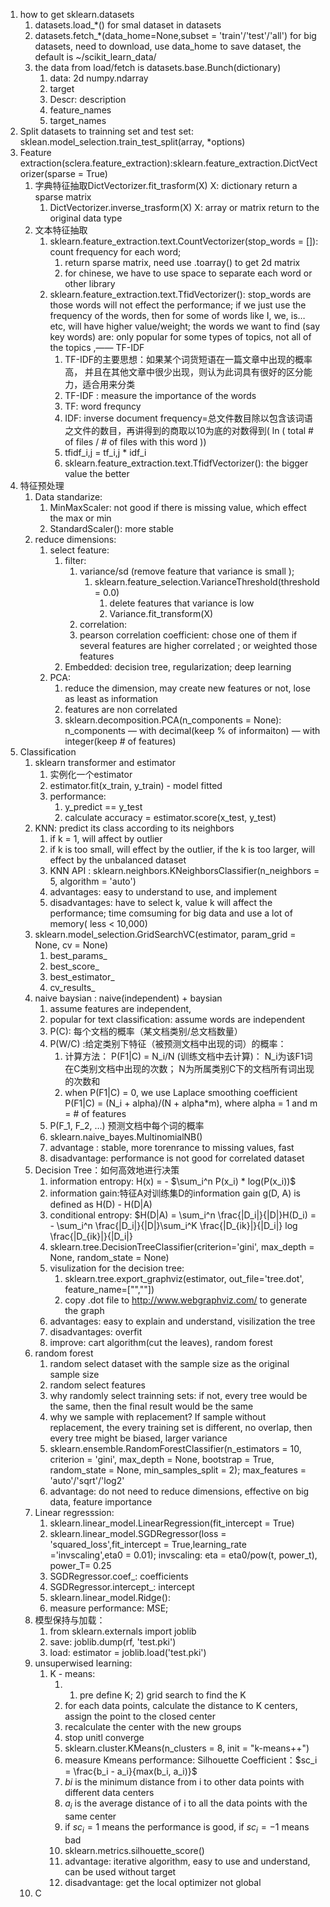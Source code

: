 1. how to get sklearn.datasets
   1. datasets.load_*() for smal dataset in datasets
   2. datasets.fetch_*(data_home=None,subset = 'train'/'test'/'all') for big datasets, need to download, use data_home to save dataset, the default is ~/scikit_learn_data/
   3. the data from load/fetch is datasets.base.Bunch(dictionary)
      1. data: 2d numpy.ndarray
      2. target
      3. Descr: description
      4. feature_names
      5. target_names
2. Split datasets to trainning set and test set: sklean.model_selection.train_test_split(array, *options)
3. Feature extraction(sclera.feature_extraction):sklearn.feature_extraction.DictVectorizer(sparse = True)
   1. 字典特征抽取DictVectorizer.fit_trasform(X) X: dictionary return a sparse matrix
      1. DictVectorizer.inverse_trasform(X) X: array or matrix return to the original data type 
   2. 文本特征抽取
      1. sklearn.feature_extraction.text.CountVectorizer(stop_words = []): count frequency for each word; 
         1. return sparse matrix, need use .toarray() to get 2d matrix
         2. for chinese, we have to use space to separate each word or other library
      2. sklearn.feature_extraction.text.TfidVectorizer(): stop_words are those words will not effect the performance; if we just use the frequency of the words, then for some of words like I, we, is…etc, will have higher value/weight; the words we want to find (say key words) are: only popular for some types of topics, not all of the topics ,—— TF-IDF
         1. TF-IDF的主要思想：如果某个词货短语在一篇文章中出现的概率高， 并且在其他文章中很少出现，则认为此词具有很好的区分能力，适合用来分类
         2. TF-IDF : measure the importance of the words
         3. TF: word frequncy
         4. IDF: inverse document frequency=总文件数目除以包含该词语之文件的数目，再讲得到的商取以10为底的对数得到( ln ( total # of files / # of files with this word ))
         5. tfidf_i,j = tf_i,j * idf_i
         6. sklearn.feature_extraction.text.TfidfVectorizer(): the bigger value the better
4. 特征预处理
   1. Data standarize:
      1. MinMaxScaler: not good if there is missing value, which effect the max or min
      2. StandardScaler(): more stable 
   2. reduce dimensions:
      1. select feature: 
         1. filter: 
            1. variance/sd (remove feature that variance is small ); 
               1. sklearn.feature_selection.VarianceThreshold(threshold = 0.0)
                  1. delete features that variance is low
                  2. Variance.fit_transform(X)
            2.  correlation:
               1. pearson correlation coefficient: chose one of them if several features are higher correlated ; or weighted those features
         2. Embedded: decision tree, regularization; deep learning
      2. PCA:
         1. reduce the dimension, may create new features or not, lose as least as information
         2. features are non correlated
         3. sklearn.decomposition.PCA(n_components = None): n_components — with decimal(keep % of informaiton) — with integer(keep # of features)
5. Classification
   1. sklearn transformer and estimator
      1. 实例化一个estimator
      2. estimator.fit(x_train, y_train) - model fitted
      3. performance:
         1. y_predict == y_test
         2. calculate accuracy = estimator.score(x_test, y_test)
   2. KNN: predict its class according to its neighbors
      1. if k = 1, will affect by outlier
      2. if k is too small, will effect by the outlier, if the k is too larger, will effect by the unbalanced dataset
      3. KNN API : sklearn.neighbors.KNeighborsClassifier(n_neighbors = 5, algorithm = 'auto')
      4. advantages: easy to understand to use, and implement
      5. disadvantages: have to select k, value k will affect the performance; time comsuming for big data and use a lot of memory( less < 10,000)
   3. sklearn.model_selection.GridSearchVC(estimator, param_grid = None, cv = None)
      1. best_params_
      2. best_score_
      3. best_estimator_
      4. cv_results_
   4. naive baysian : naive(independent) + baysian
      1. assume features are independent,
      2. popular for text classification: assume words are independent
      3. P(C): 每个文档的概率（某文档类别/总文档数量）
      4. P(W/C) :给定类别下特征（被预测文档中出现的词）的概率：
         1. 计算方法： P(F1|C) = N_i/N (训练文档中去计算)： N_i为该F1词在C类别文档中出现的次数； N为所属类别C下的文档所有词出现的次数和
         2. when P(F1|C) = 0, we use Laplace smoothing coefficient  P(F1|C)  = (N_i + alpha)/(N + alpha*m), where alpha = 1 and m = # of features
      5. P(F_1, F_2, …) 预测文档中每个词的概率 
      6. sklearn.naive_bayes.MultinomialNB()
      7. advantage : stable, more torenrance to missing values, fast
      8. disadvantage: performance is not good for correlated dataset
   5. Decision Tree：如何高效地进行决策
      1. information entropy: H(x) = - $\sum_i^n P(x_i) * log(P(x_i))$
      2. information gain:特征A对训练集D的information gain g(D, A) is defined as H(D) - H(D|A)
      3. conditional entropy: $H(D|A) = \sum_i^n \frac{|D_i|}{|D|}H(D_i) = - \sum_i^n \frac{|D_i|}{|D|}\sum_i^K \frac{|D_{ik}|}{|D_i|} log \frac{|D_{ik}|}{|D_i|}
      4. sklearn.tree.DecisionTreeClassifier(criterion='gini', max_depth = None, random_state = None)
      5. visulization for the decision tree:
         1. sklearn.tree.export_graphviz(estimator, out_file='tree.dot', feature_name=["",""])
         2. copy .dot file to  http://www.webgraphviz.com/ to generate the graph
      6. advantages: easy to explain and understand, visilization the tree
      7. disadvantages: overfit
      8. improve: cart algorithm(cut the leaves), random forest
   6. random forest
      1. random select dataset with the  sample size as the original sample size
      2. random select features 
      3. why randomly select trainning sets: if not, every tree would be the same, then the final result would be the same
      4. why we sample with replacement? If sample without replacement, the every training set is different, no overlap, then every tree might be biased, larger variance
      5. sklearn.ensemble.RandomForestClassifier(n_estimators = 10, criterion = 'gini', max_depth = None, bootstrap = True, random_state = None, min_samples_split = 2); max_features = 'auto'/'sqrt'/'log2'
      6. advantage: do not need to reduce dimensions, effective on big data, feature importance
   7. Linear regresssion:
      1. sklearn.linear_model.LinearRegression(fit_intercept = True)
      2. sklearn.linear_model.SGDRegressor(loss = 'squared_loss',fit_intercept = True,learning_rate ='invscaling',eta0 = 0.01); invscaling: eta = eta0/pow(t, power_t), power_T= 0.25
      3. SGDRegressor.coef_: coefficients
      4. SGDRegressor.intercept_: intercept
      5. sklearn.linear_model.Ridge(): 
      6. measure performance: MSE; 
   8. 模型保持与加载：
      1. from sklearn.externals import joblib
      2. save: joblib.dump(rf, 'test.pki')
      3. load: estimator = joblib.load('test.pki')
   9. unsuperwised learning:
      1. K - means:
         1. 1) pre define K; 2) grid search to find the K
         2. for each data points, calculate the distance to K centers, assign the point to the closed center
         3. recalculate the center with the new groups
         4. stop unitl converge
         5. sklearn.cluster.KMeans(n_clusters = 8, init = "k-means++")
         6. measure Kmeans performance: Silhouette Coefficient：$sc_i = \frac{b_i - a_i}{max(b_i, a_i)}$
         7. $bi$ is the minimum distance from i to other data points with different data centers
         8. $a_i$ is the average distance of i to all the data points with the same center
         9. if $sc_i = 1$ means the performance is good, if $sc_i = -1$ means bad
         10. sklearn.metrics.silhouette_score()
         11. advantage: iterative algorithm, easy to use and understand, can be used without target
         12. disadvantage: get the local optimizer not global
   10. C


